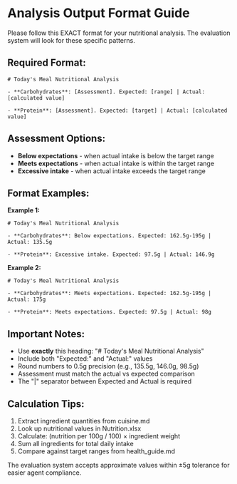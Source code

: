 # Analysis Output Format Guide

Please follow this EXACT format for your nutritional analysis. The evaluation system will look for these specific patterns.

## Required Format:

```
# Today's Meal Nutritional Analysis

- **Carbohydrates**: [Assessment]. Expected: [range] | Actual: [calculated value]

- **Protein**: [Assessment]. Expected: [target] | Actual: [calculated value]
```

## Assessment Options:
- **Below expectations** - when actual intake is below the target range
- **Meets expectations** - when actual intake is within the target range  
- **Excessive intake** - when actual intake exceeds the target range

## Format Examples:

**Example 1:**
```
# Today's Meal Nutritional Analysis

- **Carbohydrates**: Below expectations. Expected: 162.5g-195g | Actual: 135.5g

- **Protein**: Excessive intake. Expected: 97.5g | Actual: 146.9g
```

**Example 2:**
```
# Today's Meal Nutritional Analysis

- **Carbohydrates**: Meets expectations. Expected: 162.5g-195g | Actual: 175g

- **Protein**: Meets expectations. Expected: 97.5g | Actual: 98g
```

## Important Notes:
- Use **exactly** this heading: "# Today's Meal Nutritional Analysis"
- Include both "Expected:" and "Actual:" values
- Round numbers to 0.5g precision (e.g., 135.5g, 146.0g, 98.5g)
- Assessment must match the actual vs expected comparison
- The "|" separator between Expected and Actual is required

## Calculation Tips:
1. Extract ingredient quantities from cuisine.md
2. Look up nutritional values in Nutrition.xlsx 
3. Calculate: (nutrition per 100g / 100) × ingredient weight
4. Sum all ingredients for total daily intake
5. Compare against target ranges from health_guide.md

The evaluation system accepts approximate values within ±5g tolerance for easier agent compliance.